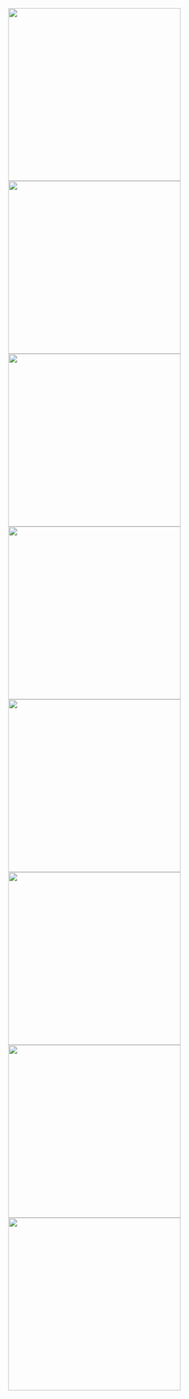 <div>
 <img src="https://user-images.githubusercontent.com/73259410/139559400-8e6c332d-bbb2-47d1-bda8-c883db399d0c.png" width="350em">
 <img src="https://user-images.githubusercontent.com/73259410/139559403-e647cea6-1147-41e0-98b8-26371313a143.png" width="350em">
<div>
 <img src="https://user-images.githubusercontent.com/73259410/139559404-0884c47c-f67b-4f65-9436-acc6f2e59de0.png" width="350em">
 <img src="https://user-images.githubusercontent.com/73259410/139559405-a11297fb-6041-4c28-87f5-b6beb133e133.png" width="350em">
</div>
<div>
 <img src="https://user-images.githubusercontent.com/73259410/139559406-a8cf05ab-eccd-43c5-8193-448e839493ac.png" width="350em">
 <img src="https://user-images.githubusercontent.com/73259410/139559407-3a553f8e-efbf-44eb-94a9-e44d83c8f53b.png" width="350em">
</div>
<div>
 <img src="https://user-images.githubusercontent.com/73259410/139559408-a36969b0-7b17-4102-80c5-9eef64cb6f25.png" width="350em">
 <img src="https://user-images.githubusercontent.com/73259410/139559409-58fe3d6c-d0c7-4dab-af00-7eb2fdd7ebcb.png" width="350em"> 
</div>
